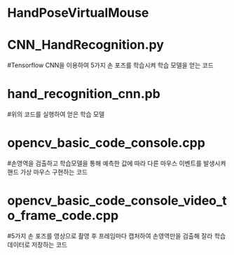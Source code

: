 # HandPoseVirtualMouse

# CNN_HandRecognition.py 
#Tensorflow CNN을 이용하여 5가지 손 포즈를 학습시켜 학습 모델을 얻는 코드

# hand_recognition_cnn.pb 
#위의 코드를 실행하여 얻은 학습 모델

# opencv_basic_code_console.cpp 
#손영역을 검출하고 학습모델을 통해 예측한 값에 따라 다른 마우스 이벤트를 발생시켜 핸드 가상 마우스 구현하는 코드

# opencv_basic_code_console_video_to_frame_code.cpp
#5가지 손 포즈를 영상으로 촬영 후 프레임마다 캡처하여 손영역만을 검출해 잘라 학습데이터로 저장하는 코드

